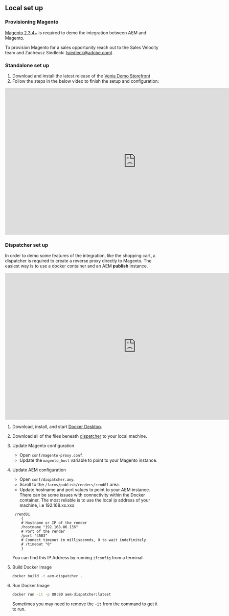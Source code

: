 ## Local set up

### Provisioning Magento

[Magento 2.3.4+](https://github.com/adobe/aem-cif-project-archetype#requirements) is required to demo the integration between AEM and Magento.

To provision Magento for a sales opportunity reach out to the Sales Velocity team and Zacheusz Siedlecki (siedleck@adobe.com).

### Standalone set up

1. Download and install the latest release of the [Venia Demo Storefront](https://github.com/adobe/aem-cif-project-archetype/releases/latest)
2. Follow the steps in the below video to finish the setup and configuration:

<iframe title="Adobe Video Publishing Cloud Player" width="854" height="480" src="https://video.tv.adobe.com/v/27399/?quality=12&autoplay=false&hidetitle=true&marketingtech.adobe.analytics.additionalAccounts=tmdaemdemoutilsprod" frameborder="0" webkitallowfullscreen
mozallowfullscreen allowfullscreen scrolling="no"></iframe>

### Dispatcher set up

In order to demo some features of the integration, like the shopping cart, a dispatcher is required to create a reverse proxy directly to Magento. The easiest way is to use a docker container and an AEM **publish** instance.

  <iframe title="Adobe Video Publishing Cloud Player" width="854" height="480" src="https://video.tv.adobe.com/v/29656/?quality=12&autoplay=false&hidetitle=true&marketingtech.adobe.analytics.additionalAccounts=tmdaemdemoutilsprod" frameborder="0" webkitallowfullscreen
mozallowfullscreen allowfullscreen scrolling="no"></iframe>

1. Download, install, and start [Docker Desktop](https://www.docker.com/products/docker-desktop).
2. Download all of the files beneath [dispatcher](https://github.com/adobe/aem-core-cif-components/tree/master/dispatcher) to your local machine.
3. Update Magento configuration
    - Open `conf/magento-proxy.conf`.
    - Update the `magento_host` variable to point to your Magento instance.
4. Update AEM configuration
    - Open `conf/dispatcher.any`.
    - Scroll to the `/farms/publish/renders/rend01` area.
    - Update hostname and port values to point to your AEM instance. There can be some issues with connectivity within the Docker container. The most reliable is to use the local ip address of your machine, i.e 192.168.xx.xxx

    ```plain
     /rend01
        {
        # Hostname or IP of the render
        /hostname "192.168.86.136"
        # Port of the render
        /port "4503"
        # Connect timeout in milliseconds, 0 to wait indefinitely
        # /timeout "0"
        }
    ```

    You can find this IP Address by running `ifconfig` from a terminal.

5. Build Docker Image

    ```bash
    docker build -t aem-dispatcher .
    ```

6. Run Docker Image

    ```bash
    docker run -it -p 80:80 aem-dispatcher:latest
    ```

    Sometimes you may need to remove the `-it` from the command to get it to run.


